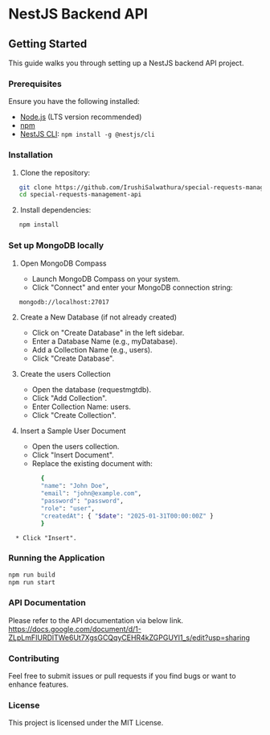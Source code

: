 # NestJS Backend API

## Getting Started
This guide walks you through setting up a NestJS backend API project.

### Prerequisites
Ensure you have the following installed:
- [Node.js](https://nodejs.org/) (LTS version recommended)
- [npm](https://www.npmjs.com/)
- [NestJS CLI](https://docs.nestjs.com/cli): `npm install -g @nestjs/cli`

### Installation
1. Clone the repository:
```bash
   git clone https://github.com/IrushiSalwathura/special-requests-management-api.git
   cd special-requests-management-api
```

2. Install dependencies:
```bash
   npm install
```

### Set up MongoDB locally

   1. Open MongoDB Compass

      * Launch MongoDB Compass on your system.
      * Click "Connect" and enter your MongoDB connection string:

```bash
   mongodb://localhost:27017
``` 

   2. Create a New Database (if not already created)

      * Click on "Create Database" in the left sidebar.
      * Enter a Database Name (e.g., myDatabase).
      * Add a Collection Name (e.g., users).
      * Click "Create Database".

   3. Create the users Collection

      * Open the database (requestmgtdb).
      * Click "Add Collection".
      * Enter Collection Name: users.
      * Click "Create Collection".

   4. Insert a Sample User Document

      * Open the users collection.
      * Click "Insert Document".
      * Replace the existing document with:
```bash      
         {
         "name": "John Doe",
         "email": "john@example.com",
         "password": "password",
         "role": "user",
         "createdAt": { "$date": "2025-01-31T00:00:00Z" }
         }
```
      * Click "Insert".

### Running the Application

```bash
npm run build
npm run start
```

### API Documentation
Please refer to the API documentation via below link.
https://docs.google.com/document/d/1-ZLpLmFIURDlTWe6Ut7XgsGCQqyCEHR4kZGPGUYl1_s/edit?usp=sharing

### Contributing
Feel free to submit issues or pull requests if you find bugs or want to enhance features.

### License
This project is licensed under the MIT License.
